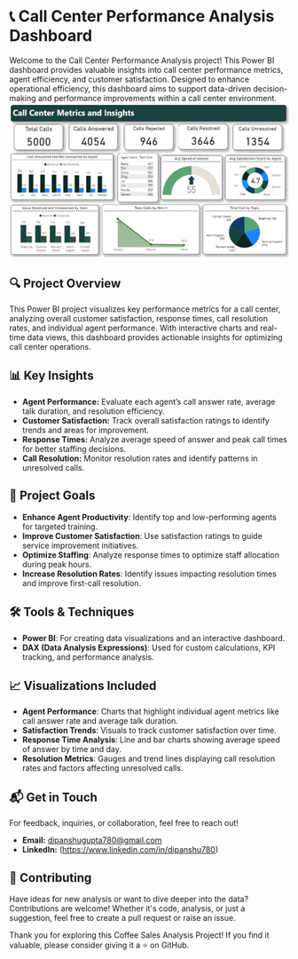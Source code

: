 # 📞 Call Center Performance Analysis Dashboard
Welcome to the Call Center Performance Analysis project! This Power BI dashboard provides valuable insights into call center performance metrics, agent efficiency, and customer satisfaction. Designed to enhance operational efficiency, this dashboard aims to support data-driven decision-making and performance improvements within a call center environment.
![callcenterdashboard](https://github.com/Dipanshu780/Call-Center-Performance-Analysis/blob/main/ScreenShot%20of%20Report.jpeg?raw=true)

## 🔍 Project Overview
This Power BI project visualizes key performance metrics for a call center, analyzing overall customer satisfaction, response times, call resolution rates, and individual agent performance. With interactive charts and real-time data views, this dashboard provides actionable insights for optimizing call center operations.

## 📊 **Key Insights** ##
- **Agent Performance:** Evaluate each agent’s call answer rate, average talk duration, and resolution efficiency.
- **Customer Satisfaction:** Track overall satisfaction ratings to identify trends and areas for improvement.
- **Response Times:** Analyze average speed of answer and peak call times for better staffing decisions.
- **Call Resolution:** Monitor resolution rates and identify patterns in unresolved calls.

## 🎯 **Project Goals** ##
- **Enhance Agent Productivity**: Identify top and low-performing agents for targeted training.
- **Improve Customer Satisfaction**: Use satisfaction ratings to guide service improvement initiatives.
- **Optimize Staffing**: Analyze response times to optimize staff allocation during peak hours.
- **Increase Resolution Rates**: Identify issues impacting resolution times and improve first-call resolution.

## 🛠️ **Tools & Techniques** ##
- **Power BI**: For creating data visualizations and an interactive dashboard.
- **DAX (Data Analysis Expressions)**: Used for custom calculations, KPI tracking, and performance analysis.

## 📈 **Visualizations Included** ##
- **Agent Performance**: Charts that highlight individual agent metrics like call answer rate and average talk duration.
- **Satisfaction Trends**: Visuals to track customer satisfaction over time.
- **Response Time Analysis**: Line and bar charts showing average speed of answer by time and day.
- **Resolution Metrics**: Gauges and trend lines displaying call resolution rates and factors affecting unresolved calls.

## 📬 Get in Touch ##
For feedback, inquiries, or collaboration, feel free to reach out!

- **Email:** dipanshugupta780@gmail.com
- **LinkedIn:** (https://www.linkedin.com/in/dipanshu780)

## 🤝 Contributing ##
Have ideas for new analysis or want to dive deeper into the data? Contributions are welcome! Whether it's code, analysis, or just a suggestion, feel free to create a pull request or raise an issue.

Thank you for exploring this Coffee Sales Analysis Project! If you find it valuable, please consider giving it a ⭐ on GitHub.







